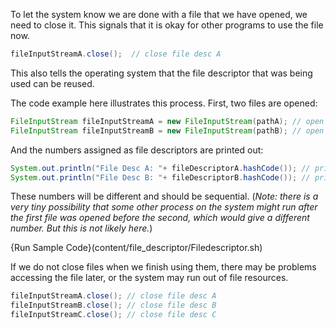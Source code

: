 To let the system know we are done with a file that we have opened, we need to close it. This signals that it is okay for other programs to use the file now.

```java
fileInputStreamA.close();  // close file desc A
```

This also tells the operating system that the file descriptor that was being used can be reused.

The code example here illustrates this process. First, two files are opened:
```java
FileInputStream fileInputStreamA = new FileInputStream(pathA); // open file A
FileInputStream fileInputStreamB = new FileInputStream(pathB); // open file B
```
And the numbers assigned as file descriptors are printed out:
```java
System.out.println("File Desc A: "+ fileDescriptorA.hashCode()); // print file desc A   
System.out.println("File Desc B: "+ fileDescriptorB.hashCode()); // print file desc B
```
These numbers will be different and should be sequential. (*Note: there is a very tiny possibility that some other process on the system might run after the first file was opened before the second, which would give a different number. But this is not likely here.*)

{Run Sample Code}(content/file_descriptor/Filedescriptor.sh)

If we do not close files when we finish using them, there may be problems accessing the file later, or the system may run out of file resources.

```java
fileInputStreamA.close(); // close file desc A
fileInputStreamB.close(); // close file desc B
fileInputStreamC.close(); // close file desc C
```

